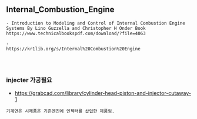 
## Internal_Combustion_Engine

```
- Introduction to Modeling and Control of Internal Combustion Engine Systems By Lino Guzzella and Christopher H Onder Book
https://www.technicalbookspdf.com/download/?file=4063

- 
https://kr1lib.org/s/Internal%20Combustion%20Engine




```

### injecter 가공필요 

- https://grabcad.com/library/cylinder-head-piston-and-injector-cutaway-1

```
기계연은 시제품은 기존엔진에 인젝터를 삽입한 제품임. 

```


